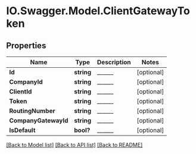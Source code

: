 # IO.Swagger.Model.ClientGatewayToken
## Properties

Name | Type | Description | Notes
------------ | ------------- | ------------- | -------------
**Id** | **string** | ______ | [optional] 
**CompanyId** | **string** | ______ | [optional] 
**ClientId** | **string** | ______ | [optional] 
**Token** | **string** | ______ | [optional] 
**RoutingNumber** | **string** | ______ | [optional] 
**CompanyGatewayId** | **string** | ______ | [optional] 
**IsDefault** | **bool?** | ______ | [optional] 

[[Back to Model list]](../README.md#documentation-for-models) [[Back to API list]](../README.md#documentation-for-api-endpoints) [[Back to README]](../README.md)

